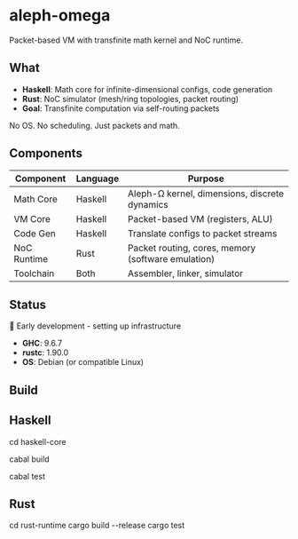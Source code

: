 # aleph-omega

Packet-based VM with transfinite math kernel and NoC runtime.

## What

- **Haskell**: Math core for infinite-dimensional configs, code generation
- **Rust**: NoC simulator (mesh/ring topologies, packet routing)
- **Goal**: Transfinite computation via self-routing packets

No OS. No scheduling. Just packets and math.

## Components

| Component | Language | Purpose |
|-----------|----------|---------|
| Math Core | Haskell | Aleph-Ω kernel, dimensions, discrete dynamics |
| VM Core | Haskell | Packet-based VM (registers, ALU) |
| Code Gen | Haskell | Translate configs to packet streams |
| NoC Runtime | Rust | Packet routing, cores, memory (software emulation) |
| Toolchain | Both | Assembler, linker, simulator |

## Status

🚧 Early development - setting up infrastructure

- **GHC**: 9.6.7
- **rustc**: 1.90.0
- **OS**: Debian (or compatible Linux)

## Build
## Haskell

cd haskell-core

cabal build

cabal test

## Rust

cd rust-runtime
cargo build --release
cargo test
